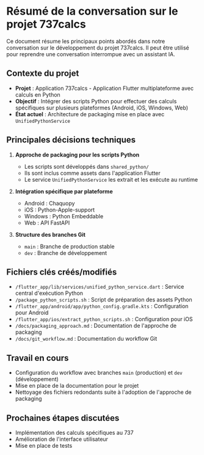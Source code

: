 # Résumé de la conversation sur le projet 737calcs

Ce document résume les principaux points abordés dans notre conversation sur le développement du projet 737calcs. Il peut être utilisé pour reprendre une conversation interrompue avec un assistant IA.

## Contexte du projet

- **Projet** : Application 737calcs - Application Flutter multiplateforme avec calculs en Python
- **Objectif** : Intégrer des scripts Python pour effectuer des calculs spécifiques sur plusieurs plateformes (Android, iOS, Windows, Web)
- **État actuel** : Architecture de packaging mise en place avec `UnifiedPythonService`

## Principales décisions techniques

1. **Approche de packaging pour les scripts Python**
   - Les scripts sont développés dans `shared_python/`
   - Ils sont inclus comme assets dans l'application Flutter
   - Le service `UnifiedPythonService` les extrait et les exécute au runtime

2. **Intégration spécifique par plateforme**
   - Android : Chaquopy
   - iOS : Python-Apple-support
   - Windows : Python Embeddable
   - Web : API FastAPI

3. **Structure des branches Git**
   - `main` : Branche de production stable
   - `dev` : Branche de développement

## Fichiers clés créés/modifiés

- `/flutter_app/lib/services/unified_python_service.dart` : Service central d'exécution Python
- `/package_python_scripts.sh` : Script de préparation des assets Python
- `/flutter_app/android/app/python_config.gradle.kts` : Configuration pour Android
- `/flutter_app/ios/extract_python_scripts.sh` : Configuration pour iOS
- `/docs/packaging_approach.md` : Documentation de l'approche de packaging
- `/docs/git_workflow.md` : Documentation du workflow Git

## Travail en cours

- Configuration du workflow avec branches `main` (production) et `dev` (développement)
- Mise en place de la documentation pour le projet
- Nettoyage des fichiers redondants suite à l'adoption de l'approche de packaging

## Prochaines étapes discutées

- Implémentation des calculs spécifiques au 737
- Amélioration de l'interface utilisateur
- Mise en place de tests
